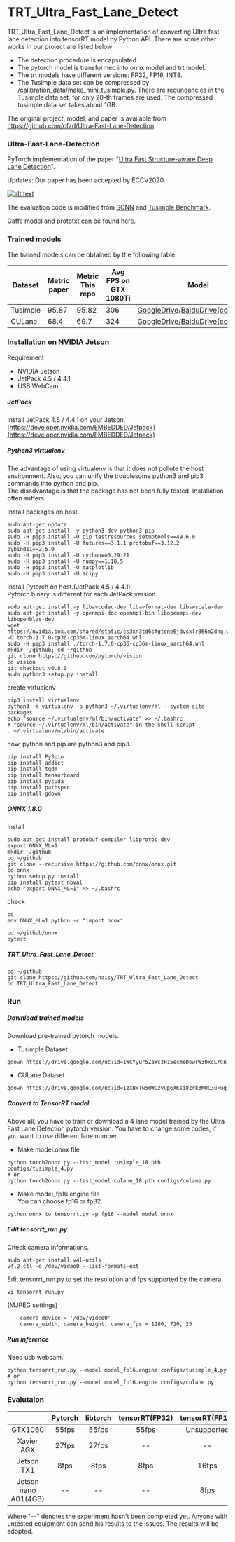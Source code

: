 # TRT_Ultra_Fast_Lane_Detect

TRT_Ultra_Fast_Lane_Detect is an implementation of converting Ultra fast lane detection into tensorRT model by Python API.  There are some other works in our project are listed below:

- The detection procedure is encapsulated.
- The pytorch model is transformed into onnx model and trt model.
- The trt models have different versions: FP32, FP16, INT8.
- The Tusimple data set can be compressed by /calibration_data/make_mini_tusimple.py. There are redundancies in the Tusimple data set, for only 20-th frames are used. The compressed tusimple data set takes about 1GB.

The original project, model, and paper is available from https://github.com/cfzd/Ultra-Fast-Lane-Detection



### Ultra-Fast-Lane-Detection

PyTorch implementation of the paper "[Ultra Fast Structure-aware Deep Lane Detection](https://arxiv.org/abs/2004.11757)".

Updates: Our paper has been accepted by ECCV2020.

[![alt text](https://github.com/cfzd/Ultra-Fast-Lane-Detection/raw/master/vis.jpg)](https://github.com/cfzd/Ultra-Fast-Lane-Detection/blob/master/vis.jpg)

The evaluation code is modified from [SCNN](https://github.com/XingangPan/SCNN) and [Tusimple Benchmark](https://github.com/TuSimple/tusimple-benchmark).

Caffe model and prototxt can be found [here](https://github.com/Jade999/caffe_lane_detection).



### Trained models

The trained models can be obtained by the following table:

| Dataset  | Metric paper | Metric This repo | Avg FPS on GTX 1080Ti | Model                                                        |
| -------- | ------------ | ---------------- | --------------------- | ------------------------------------------------------------ |
| Tusimple | 95.87        | 95.82            | 306                   | [GoogleDrive](https://drive.google.com/file/d/1WCYyur5ZaWczH15ecmeDowrW30xcLrCn/view?usp=sharing)/[BaiduDrive(code:bghd)](https://pan.baidu.com/s/1Fjm5yVq1JDpGjh4bdgdDLA) |
| CULane   | 68.4         | 69.7             | 324                   | [GoogleDrive](https://drive.google.com/file/d/1zXBRTw50WOzvUp6XKsi8Zrk3MUC3uFuq/view?usp=sharing)/[BaiduDrive(code:w9tw)](https://pan.baidu.com/s/19Ig0TrV8MfmFTyCvbSa4ag) |



### Installation on NVIDIA Jetson
Requirement
*   NVIDIA Jetson
*   JetPack 4.5 / 4.4.1
*   USB WebCam

##### JetPack
Install JetPack 4.5 / 4.4.1 on your Jetson.  
[https://developer.nvidia.com/EMBEDDED/Jetpack](https://developer.nvidia.com/EMBEDDED/Jetpack)

##### Python3 virtualenv
The advantage of using virtualenv is that it does not pollute the host environment. Also, you can unify the troublesome python3 and pip3 commands into python and pip.  
The disadvantage is that the package has not been fully tested. Installation often suffers.  

Install packages on host.
```
sudo apt-get update
sudo apt-get install -y python3-dev python3-pip
sudo -H pip3 install -U pip testresources setuptools==49.6.0
sudo -H pip3 install -U futures==3.1.1 protobuf==3.12.2 pybind11==2.5.0
sudo -H pip3 install -U cython==0.29.21
sudo -H pip3 install -U numpy==1.18.5
sudo -H pip3 install -U matplotlib
sudo -H pip3 install -U scipy
```
Install Pytorch on host.(JetPack 4.5 / 4.4.1)  
Pytorch binary is different for each JetPack version.
```
sudo apt-get install -y libavcodec-dev libavformat-dev libswscale-dev
sudo apt-get install -y openmpi-doc openmpi-bin libopenmpi-dev libopenblas-dev
wget https://nvidia.box.com/shared/static/cs3xn3td6sfgtene6jdvsxlr366m2dhq.whl -O torch-1.7.0-cp36-cp36m-linux_aarch64.whl
sudo -H pip3 install ./torch-1.7.0-cp36-cp36m-linux_aarch64.whl
mkdir ~/github; cd ~/github
git clone https://github.com/pytorch/vision
cd vision
git checkout v0.8.0
sudo python3 setup.py install
```


create virtualenv
```
pip3 install virtualenv
python3 -m virtualenv -p python3 ~/.virtualenv/ml --system-site-packages
echo "source ~/.virtualenv/ml/bin/activate" >> ~/.bashrc
# "source ~/.virtualenv/ml/bin/activate" in the shell script
. ~/.virtualenv/ml/bin/activate
```
now, python and pip are python3 and pip3.
```
pip install PySpin
pip install addict
pip install tqdm
pip install tensorboard
pip install pycuda
pip install pathspec
pip install gdown
```

##### ONNX 1.8.0
Install
```
sudo apt-get install protobuf-compiler libprotoc-dev
export ONNX_ML=1
mkdir ~/github
cd ~/github
git clone --recursive https://github.com/onnx/onnx.git
cd onnx
python setup.py install
pip install pytest nbval
echo "export ONNX_ML=1" >> ~/.bashrc
```
check
```
cd
env ONNX_ML=1 python -c "import onnx"
```
```
cd ~/github/onnx
pytest
```

##### TRT_Ultra_Fast_Lane_Detect
```
cd ~/github
git clone https://github.com/naisy/TRT_Ultra_Fast_Lane_Detect
cd TRT_Ultra_Fast_Lane_Detect
```

### Run

##### Download trained models
Download pre-trained pytorch models.
*   Tusimple Dataset
```
gdown https://drive.google.com/uc?id=1WCYyur5ZaWczH15ecmeDowrW30xcLrCn
```
*   CULane Dataset
```
gdown https://drive.google.com/uc?id=1zXBRTw50WOzvUp6XKsi8Zrk3MUC3uFuq
```

##### Convert to TensorRT model
Above all, you have to train or download a 4 lane model trained by the Ultra Fast Lane Detection pytorch version. You have to change some codes, if you want to use different lane number. 

*   Make model.onnx file
```
python torch2onnx.py --test_model tusimple_18.pth configs/tusimple_4.py
# or
python torch2onnx.py --test_model culane_18.pth configs/culane.py
```

*   Make model_fp16.engine file  
You can choose fp16 or fp32.
```
python onnx_to_tensorrt.py -p fp16 --model model.onnx
```

##### Edit tensorrt_run.py
Check camera informations.
```
sudo apt-get install v4l-utils
v4l2-ctl -d /dev/video0 --list-formats-ext
```
Edit tensorrt_run.py to set the resolution and fps supported by the camera.
```
vi tensorrt_run.py
```
(MJPEG settings)
```
    camera_device = '/dev/video0'
    camera_width, camera_height, camera_fps = 1280, 720, 25
```

##### Run inference
Need usb webcam.
```
python tensorrt_run.py --model model_fp16.engine configs/tusimple_4.py
# or
python tensorrt_run.py --model model_fp16.engine configs/culane.py
```

### Evalutaion

|            | Pytorch | libtorch | tensorRT(FP32) | tensorRT(FP16) | tensorRT(int8) |
| :--------: | :-----: | :------: | :------------: | :------------: | :------------: |
|  GTX1060   |  55fps  |  55fps   |     55fps      |  Unsupported   |     99fps      |
| Xavier AGX |  27fps  |  27fps   |       --       |       --       |       --       |
| Jetson TX1 |  8fps   |   8fps   |      8fps      |     16fps      |  Unsupported   |
| Jetson nano A01(4GB) |  -- | -- |      --        |     8fps       |  Unsupported   |

Where "--" denotes the experiment hasn't been completed yet.
Anyone with untested equipment can send his results to the issues. The results will be adopted.

